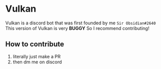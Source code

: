 # Vulkan

Vulkan is a discord bot that was first founded by me `Sir Obsidian#2640`\
This version of Vulkan is very **BUGGY** So I recommend contributing!

## How to contribute
1) literally just make a PR
2) then dm me on discord
